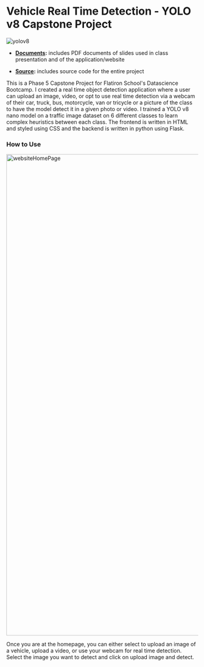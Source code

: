 ﻿# Vehicle Real Time Detection - YOLO v8 Capstone Project

 ![yolov8](https://github.com/user-attachments/assets/eb106610-5e10-470a-b004-a690dbf4ed0b)


- **[Documents](./documents):** includes PDF documents of slides used in class presentation and of the application/website

- **[Source](./source):** includes source code for the entire project

This is a Phase 5 Capstone Project for Flatiron School's Datascience Bootcamp. I created a real time object detection application where a user can upload an image, video, or opt to use real time detection via a webcam of their car, truck, bus, motorcycle, van or tricycle or a picture of the class to have the model detect it in a given photo or video. I trained a YOLO v8 nano model on a traffic image dataset on 6 different classes to learn complex heuristics between each class. The frontend is written in HTML and styled using CSS and the backend is written in python using Flask. 

### How to Use

<img width="1262" alt="websiteHomePage" src="https://github.com/user-attachments/assets/35abb5d6-6078-4958-a138-4b16317dcb59">

Once you are at the homepage, you can either select to upload an image of a vehicle, upload a video, or use your webcam for real time detection. Select the image you want to detect and click on upload image and detect.






